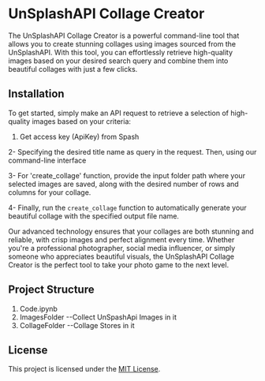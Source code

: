 

# UnSplashAPI Collage Creator

The UnSplashAPI Collage Creator is a powerful command-line tool that allows you to create stunning collages using images sourced from the UnSplashAPI. With this tool, you can effortlessly retrieve high-quality images based on your desired search query and combine them into beautiful collages with just a few clicks.

## Installation
To get started, simply make an API request to retrieve a selection of high-quality images based on your criteria: 
1. Get access key (ApiKey) from Spash

2- Specifying the desired title name as query in the request. Then, using our command-line interface

3- For 'create_collage' function, provide the input folder path where your selected images are saved, along with the desired number of rows and columns for your collage. 

4- Finally, run the `create_collage` function to automatically generate your beautiful collage with the specified output file name.

Our advanced technology ensures that your collages are both stunning and reliable, with crisp images and perfect alignment every time. Whether you're a professional photographer, social media influencer, or simply someone who appreciates beautiful visuals, the UnSplashAPI Collage Creator is the perfect tool to take your photo game to the next level.

## Project Structure
1. Code.ipynb
2. ImagesFolder            --Collect UnSpashApi Images in it
3. CollageFolder           --Collage Stores in it 

## License

This project is licensed under the [MIT License](LICENSE).
